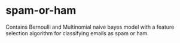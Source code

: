 # spam-or-ham
Contains Bernoulli and Multinomial naive bayes model with a feature selection algorithm for classifying emails as spam or ham.
